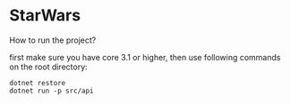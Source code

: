 # StarWars
 
 How to run the project?
 
 first make sure you have core 3.1 or higher, then use following commands on the root directory:

 ```
 dotnet restore
 dotnet run -p src/api
 ```
